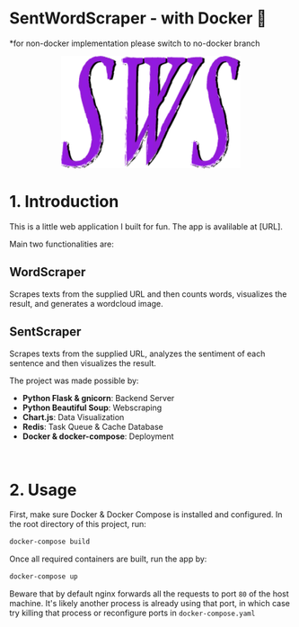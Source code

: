 # SentWordScraper - with Docker 🐋
*for non-docker implementation please switch to no-docker branch

<p align="center">
  <img width="320" height="200" src="/app/static/images/logo.png">
</p>

# 1. Introduction

This is a little web application I built for fun.
The app is avalilable at [URL].

Main two functionalities are:
## WordScraper
Scrapes texts from the supplied URL and then counts words, visualizes the result, and generates a wordcloud image.
## SentScraper
Scrapes texts from the supplied URL, analyzes the sentiment of each sentence and then visualizes the result.


The project was made possible by:
- **Python Flask & gnicorn**: Backend Server
- **Python Beautiful Soup**: Webscraping
- **Chart.js**: Data Visualization
- **Redis**: Task Queue & Cache Database
- **Docker & docker-compose**: Deployment

<br>

# 2. Usage

First, make sure Docker & Docker Compose is installed and configured.
In the root directory of this project, run:
```bash
docker-compose build
```

Once all required containers are built, run the app by:
```bash
docker-compose up
```
Beware that by default nginx forwards all the requests to port ```80``` of the host machine.
It's likely another process is already using that port, in which case try killing that process or reconfigure ports in ```docker-compose.yaml```

<br>

